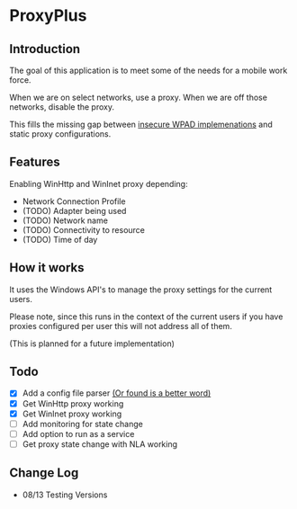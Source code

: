 # ProxyPlus

## Introduction

The goal of this application is to meet some of the needs for a mobile work force.

When we are on select networks, use a proxy. When we are off those networks, disable the proxy.

This fills the missing gap between [insecure WPAD implemenations](https://www.nopsec.com/responder-beyond-wpad/) and static proxy configurations.

## Features

Enabling WinHttp and WinInet proxy depending:

- Network Connection Profile
- (TODO) Adapter being used
- (TODO) Network name
- (TODO) Connectivity to resource
- (TODO) Time of day


## How it works

It uses the Windows API's to manage the proxy settings for the current users.

Please note, since this runs in the context of the current users if you have proxies configured per user this will not address all of them.

(This is planned for a future implementation)

## Todo

- [X] Add a config file parser [(Or found is a better word)](https://github.com/rxi/ini)
- [X] Get WinHttp proxy working
- [X] Get WinInet proxy working
- [ ] Add monitoring for state change
- [ ] Add option to run as a service
- [ ] Get proxy state change with NLA working

## Change Log

- 08/13 Testing Versions
